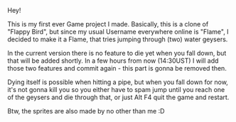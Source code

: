 Hey! 

This is my first ever Game project I made.
Basically, this is a clone of "Flappy Bird", but since my usual Username everywhere online is "Flame", I decided to make it a Flame, that tries jumping through (two) water geysers.

In the current version there is no feature to die yet when you fall down, but that will be added shortly. 
In a few hours from now (14:30UST) I will add those two features and commit again - this part is gonna be removed then. 

Dying itself is possible when hitting a pipe, but when you fall down for now, it's not gonna kill you so you either have to spam jump until you reach one of the geysers and die through that, or just Alt F4 quit the game and restart. 


Btw, the sprites are also made by no other than me :D 
